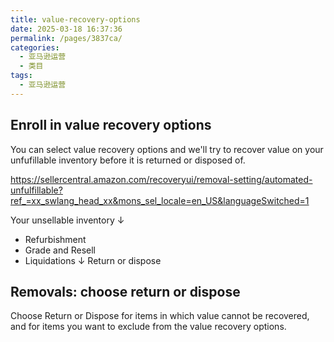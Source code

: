 ```yaml
---
title: value-recovery-options
date: 2025-03-18 16:37:36
permalink: /pages/3837ca/
categories: 
  - 亚马逊运营
  - 类目
tags: 
  - 亚马逊运营
---
```


## Enroll in value recovery options

You can select value recovery options and we'll try to recover value on your unfufillable inventory before it is returned or disposed of.

https://sellercentral.amazon.com/recoveryui/removal-setting/automated-unfulfillable?ref_=xx_swlang_head_xx&mons_sel_locale=en_US&languageSwitched=1

Your unsellable inventory
↓

- Refurbishment
- Grade and Resell
- Liquidations
  ↓
  Return or dispose

## Removals: choose return or dispose

Choose Return or Dispose for items in which value cannot be recovered, and for items you want to exclude from the value recovery options.
